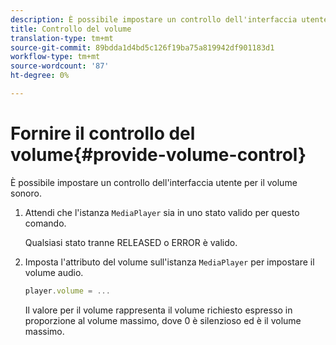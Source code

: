 ```yaml
---
description: È possibile impostare un controllo dell'interfaccia utente per il volume sonoro.
title: Controllo del volume
translation-type: tm+mt
source-git-commit: 89bdda1d4bd5c126f19ba75a819942df901183d1
workflow-type: tm+mt
source-wordcount: '87'
ht-degree: 0%

---
```



# Fornire il controllo del volume{#provide-volume-control}

È possibile impostare un controllo dell&#39;interfaccia utente per il volume sonoro.

1. Attendi che l&#39;istanza `MediaPlayer` sia in uno stato valido per questo comando.

   Qualsiasi stato tranne RELEASED o ERROR è valido.
1. Imposta l&#39;attributo del volume sull&#39;istanza `MediaPlayer` per impostare il volume audio.

   ```js
   player.volume = ...
   ```

   Il valore per il volume rappresenta il volume richiesto espresso in proporzione al volume massimo, dove 0 è silenzioso ed è il volume massimo.

